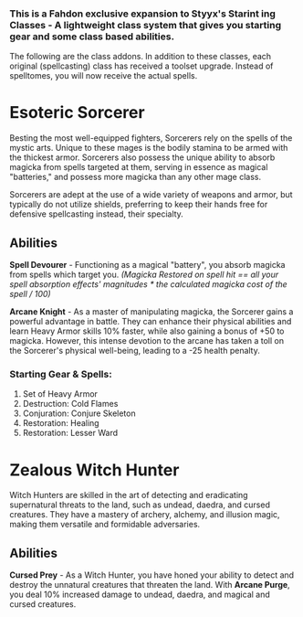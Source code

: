 ### This is a Fahdon exclusive expansion to Styyx's Starint ing Classes - A lightweight class system that gives you starting gear and some class based abilities.

The following are the class addons. In addition to these classes, each original (spellcasting) class has received a toolset upgrade. Instead of spelltomes, you will now receive the actual spells.

# Esoteric Sorcerer
Besting the most well-equipped fighters, Sorcerers rely on the spells of the mystic arts. Unique to these mages is the bodily stamina to be armed with the thickest armor. Sorcerers also possess the unique ability to absorb magicka from spells targeted at them, serving in essence as magical "batteries," and possess more magicka than any other mage class.

Sorcerers are adept at the use of a wide variety of weapons and armor, but typically do not utilize shields, preferring to keep their hands free for defensive spellcasting instead, their specialty.

## Abilities

**Spell Devourer** - Functioning as a magical "battery", you absorb magicka from spells which target you. *(Magicka Restored on spell hit == all your spell absorption effects' magnitudes * the calculated magicka cost of the spell / 100)*

**Arcane Knight** - As a master of manipulating magicka, the Sorcerer gains a powerful advantage in battle. They can enhance their physical abilities and learn Heavy Armor skills 10% faster, while also gaining a bonus of +50 to magicka. However, this intense devotion to the arcane has taken a toll on the Sorcerer's physical well-being, leading to a -25 health penalty.

### Starting Gear & Spells:

1. Set of Heavy Armor
2. Destruction: Cold Flames
3. Conjuration: Conjure Skeleton
4. Restoration: Healing
5. Restoration: Lesser Ward



# Zealous Witch Hunter
Witch Hunters are skilled in the art of detecting and eradicating supernatural threats to the land, such as undead, daedra, and cursed creatures. They have a mastery of archery, alchemy, and illusion magic, making them versatile and formidable adversaries.

## Abilities

**Cursed Prey** - As a Witch Hunter, you have honed your ability to detect and destroy the unnatural creatures that threaten the land. With **Arcane Purge**, you deal 10% increased damage to undead, daedra, and magical and cursed creatures.


